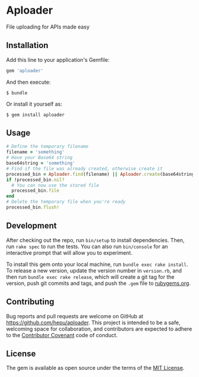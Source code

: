 # Aploader

File uploading for APIs made easy

## Installation

Add this line to your application's Gemfile:

```ruby
gem 'aploader'
```

And then execute:

    $ bundle

Or install it yourself as:

    $ gem install aploader

## Usage

```ruby
# Define the temporary filename
filename = 'something'
# Have your Base64 string
base64string = 'something'
# Find if the file was already created, otherwise create it
processed_bin = Aploader.find(filename) || Aploader.create(base64string, filename)
if !processed_bin.nil?
  # You can now use the stored file
  processed_bin.file
end
# Delete the temporary file when you're ready
processed_bin.flush!
```

## Development

After checking out the repo, run `bin/setup` to install dependencies. Then, run `rake spec` to run the tests. You can also run `bin/console` for an interactive prompt that will allow you to experiment.

To install this gem onto your local machine, run `bundle exec rake install`. To release a new version, update the version number in `version.rb`, and then run `bundle exec rake release`, which will create a git tag for the version, push git commits and tags, and push the `.gem` file to [rubygems.org](https://rubygems.org).

## Contributing

Bug reports and pull requests are welcome on GitHub at https://github.com/hepu/aploader. This project is intended to be a safe, welcoming space for collaboration, and contributors are expected to adhere to the [Contributor Covenant](http://contributor-covenant.org) code of conduct.


## License

The gem is available as open source under the terms of the [MIT License](http://opensource.org/licenses/MIT).
